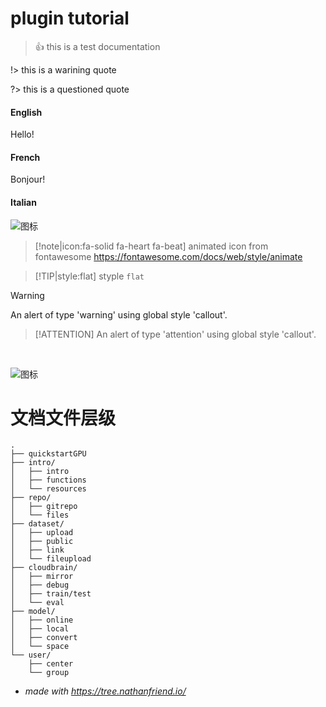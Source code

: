 # plugin tutorial
> 👍 this is a test documentation

!> this is a warining quote

?> this is a questioned quote



<!-- tabs:start -->

#### **English**

Hello!

#### **French**

Bonjour!

#### **Italian**

![图标](https://git.openi.org.cn/chenzh/model_convert_test/raw/branch/master/VMGsDCUg4c.png "图标")

<!-- tabs:end -->





> [!note|icon:fa-solid fa-heart fa-beat]
> animated icon from fontawesome https://fontawesome.com/docs/web/style/animate



> [!TIP|style:flat]
> styple `flat`



> [!WARNING]
> An alert of type 'warning' using global style 'callout'.



> [!ATTENTION]
> An alert of type 'attention' using global style 'callout'.





<br>

![图标](https://git.openi.org.cn/chenzh/model_convert_test/raw/branch/master/VMGsDCUg4c.png "图标")


# 文档文件层级

```
.
├── quickstartGPU
├── intro/
│   ├── intro
│   ├── functions
│   └── resources
├── repo/
│   ├── gitrepo
│   └── files
├── dataset/
│   ├── upload
│   ├── public
│   ├── link
│   └── fileupload
├── cloudbrain/
│   ├── mirror
│   ├── debug
│   ├── train/test
│   └── eval
├── model/
│   ├── online
│   ├── local
│   ├── convert
│   └── space
└── user/
    ├── center
    └── group
```
* *made with https://tree.nathanfriend.io/*